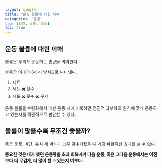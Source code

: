 ```yaml
---
layout: single
title: "운동 볼륨에 대한 이해"
categories: "운동"
tag: [건강, 운동, 헬스]
toc: true
---
```


## 운동 볼륨에 대한 이해

볼륨은 우리가 운동하는 총량을 의미한다.

볼륨은 아래의 3가지 방식으로 나타낸다.

1. 세트
2. 세트 ✖️ 횟수
3. 세트 ✖️ 횟수 ✖️ 무게

운동 볼륨을 수량화해서 매번 운동 시에 기록하면 점진적 과부하의 원칙에 맞게 운동하고 있는지를 객관적으로 판단할 수 있다.

## 볼륨이 많을수록 무조건 좋을까?

몸은 운동, 식단, 휴식 세 박자가 고루 갖추어졌을 때 가장 바람직한 효과를 낼 수 있다.

**중요한 것은 내가 했던 운동량을 초과 회복시켜 다음 운동, 혹은 그다음 운동에서는 이전보다 더 무겁게, 더 많이 할 수 있는지 여부다.**


